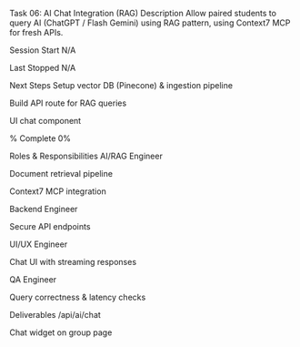 Task 06: AI Chat Integration (RAG)
Description
Allow paired students to query AI (ChatGPT / Flash Gemini) using RAG pattern, using Context7 MCP for fresh APIs.

Session Start
N/A

Last Stopped
N/A

Next Steps
Setup vector DB (Pinecone) & ingestion pipeline

Build API route for RAG queries

UI chat component

% Complete
0%

Roles & Responsibilities
AI/RAG Engineer

Document retrieval pipeline

Context7 MCP integration

Backend Engineer

Secure API endpoints

UI/UX Engineer

Chat UI with streaming responses

QA Engineer

Query correctness & latency checks

Deliverables
/api/ai/chat

Chat widget on group page